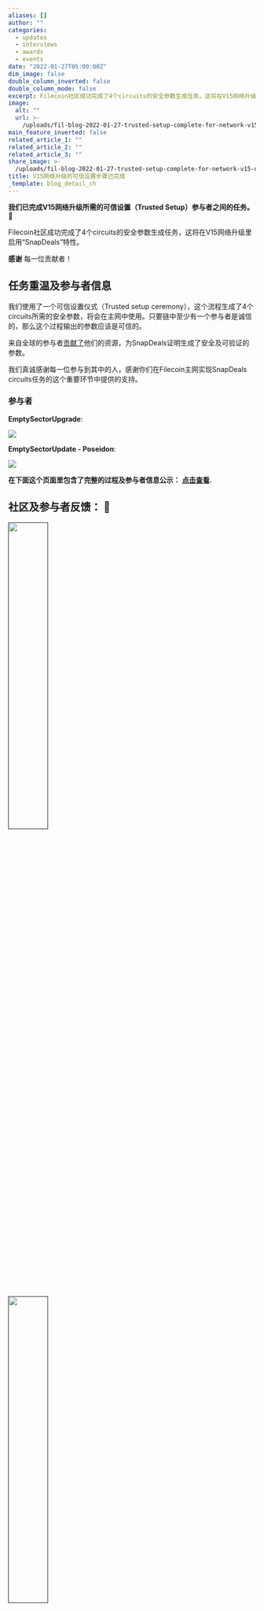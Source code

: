 ```yaml
---
aliases: []
author: ""
categories:
  - updates
  - interviews
  - awards
  - events
date: "2022-01-27T05:00:00Z"
dim_image: false
double_column_inverted: false
double_column_mode: false
excerpt: Filecoin社区成功完成了4个circuits的安全参数生成任务，这将在V15网络升级里启用“SnapDeals”特性。
image:
  alt: ""
  url: >-
    /uploads/fil-blog-2022-01-27-trusted-setup-complete-for-network-v15-upgrade.webp
main_feature_inverted: false
related_article_1: ""
related_article_2: ""
related_article_3: ""
share_image: >-
  /uploads/fil-blog-2022-01-27-trusted-setup-complete-for-network-v15-upgrade.webp
title: V15网络升级的可信设置步骤已完成
_template: blog_detail_ch
---
```


**我们已完成V15网络升级所需的可信设置（Trusted Setup）参与者之间的任务。 🎉**

Filecoin社区成功完成了4个circuits的安全参数生成任务，这将在V15网络升级里启用“SnapDeals”特性。

**感谢** 每一位贡献者！

## **任务重温及参与者信息**

我们使用了一个可信设置仪式（Trusted setup ceremony），这个流程生成了4个circuits所需的安全参数，将会在主网中使用。只要链中至少有一个参与者是诚信的，那么这个过程输出的参数应该是可信的。

来自全球的参与者[贡献了](https://github.com/filecoin-project/phase2-attestations/tree/trusted-setup-2/ts2#participant-list)他们的资源，为SnapDeals证明生成了安全及可验证的参数。

我们真诚感谢每一位参与到其中的人，感谢你们在Filecoin主网实现SnapDeals circuits任务的这个重要环节中提供的支持。

### 参与者

**EmptySectorUpgrade**:

![](/uploads/untitled-4.webp)

**EmptySectorUpdate - Poseidon**:

![](/uploads/untitled-5.webp)

**在下面这个页面里包含了完整的过程及参与者信息公示：** [**点击查看**](https://github.com/filecoin-project/phase2-attestations/tree/trusted-setup-2/ts2)**.**

## 社区及参与者反馈： 🎉

<a href=""><img src="/uploads/untitled.webp" style="width:40%;margin-left:0%"></a>

<a href=""><img src="/uploads/untitled-2.webp" style="width:40%;margin-left:0%"></a>

## **为什么要相信这些环节输出的信息？**

在当前的这个任务里，如果脚本是完全可以验证的，且你相信**至少** 有一名参与者没有以任何形式泄露其贡献的随机数值，那么输出值就是可信的。

因此，对这些仪式来说，我们都尝试聚集多元化的参与者小组—— 都包括了Filecoin生态内的参与者、有利益分歧的存储提供者、以及其他类似的外部Web3社区个人及团队。这样做是为了减少合谋的风险，增加在每一个circuit上有至少一个足够可信的贡献者的概率，从而确保输出参数的可信性。

## **下一步**

主网升级到V15网络的过程已经没有什么事需要做了。 ✅

不过，Filecoin团队已经开始思考证明机制的未来升级，以提高协议的性能及可用性。

当这些升级开始后，我们会开始第二阶段环节，来为这些新的circuits生成可信的参数。

